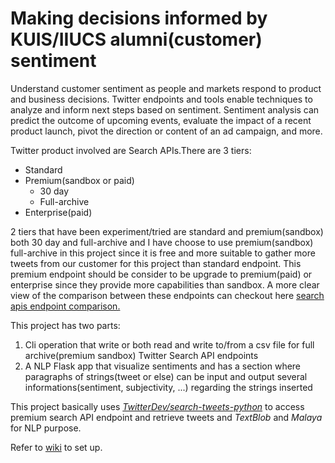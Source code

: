 # Making decisions informed by KUIS/IIUCS alumni(customer) sentiment

Understand customer sentiment as people and markets respond to product and business decisions. Twitter endpoints and tools enable techniques to analyze and inform next steps based on sentiment. Sentiment analysis can predict the outcome of upcoming events, evaluate the impact of a recent product launch, pivot the direction or content of an ad campaign, and more.

Twitter product involved are Search APIs.There are 3 tiers:
- Standard
- Premium(sandbox or paid)
  - 30 day
  - Full-archive
- Enterprise(paid)

2 tiers that have been experiment/tried are standard and premium(sandbox) both 30 day and full-archive and I have choose to use premium(sandbox) full-archive in this project since it is free and more suitable to gather more tweets from our customer for this project than standard endpoint. This premium endpoint should be consider to be upgrade to premium(paid) or enterprise since they provide more capabilities than sandbox. A more clear view of the comparison between these endpoints can checkout here [search apis endpoint comparison.](https://developer.twitter.com/en/docs/tweets/search/overview)

This project has two parts:
1. Cli operation that write or both read and write to/from a csv file for full archive(premium sandbox) Twitter Search API endpoints
2. A NLP Flask app that visualize sentiments and has a section where paragraphs of strings(tweet or else) can be input and output several informations(sentiment, subjectivity, ...) regarding the strings inserted

This project basically uses [_TwitterDev/search-tweets-python_](https://github.com/twitterdev/search-tweets-python) to access premium search API endpoint and retrieve tweets and _TextBlob_ and _Malaya_ for NLP purpose.

Refer to [wiki](https://github.com/AreRex14/kuis-twitter-sentiment-analysis/wiki) to set up.
